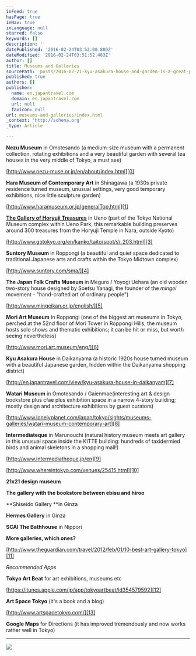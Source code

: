 ```yaml
---
inFeed: true
hasPage: true
inNav: true
inLanguage: null
starred: false
keywords: []
description: ''
datePublished: '2016-02-24T03:52:00.880Z'
dateModified: '2016-02-24T03:51:52.483Z'
author: []
title: Museums and Galleries
sourcePath: _posts/2016-02-21-kyu-asakura-house-and-garden-is-a-great-place-to-step-back-i.md
published: true
authors: []
publisher:
  name: en.japantravel.com
  domain: en.japantravel.com
  url: null
  favicon: null
url: museums-and-galleries/index.html
_context: 'http://schema.org'
_type: Article

---
```

**Nezu Museum** in Omotesando (a medium-size museum with a permanent collection, rotating exhibitions and a very beautiful garden with several tea houses in the very middle of Tokyo, a must see) [][0]

[http://www.nezu-muse.or.jp/en/about/index.html][0]

**Hara Museum of Contemporary Art** in Shinagawa (a 1930s private residence turned museum, unusual settings, very good temporary exhibitions, nice little sculpture garden) [][1]

[http://www.haramuseum.or.jp/generalTop.html][1]

[**The Gallery of Horyuji Treasures**][2] in Ueno (part of the Tokyo National Museum complex within Ueno Park, this remarkable building preserves around 300 treasures from the Horyuji Temple in Nara, outside Kyoto) [][3]

[http://www.gotokyo.org/en/kanko/taito/spot/s\_203.html][3]

**Suntory Museum** in Roppongi (a beautiful and quiet space dedicated to traditional Japanese arts and crafts within the Tokyo Midtown complex)

[http://www.suntory.com/sma/][4]

**The Japan Folk Crafts Museum** in Meguro / Yoyogi Uehara (an old wooden two-story house designed by Soetsu Yanagi, the founder of the _mingei_ movement - "hand-crafted art of ordinary people") [][5]

[http://www.mingeikan.or.jp/english/][5]

**Mori Art Museum** in Roppongi (one of the biggest art museums in Tokyo, perched at the 52nd floor of Mori Tower in Roppongi Hills, the museum hosts solo shows and thematic exhibitions; it can be hit or miss, but worth seeing nevertheless)

[http://www.mori.art.museum/eng/][6]

**Kyu Asakura House** in Daikanyama (a historic 1920s house turned museum with a beautiful Japanese garden, hidden within the Daikanyama shopping district)

[http://en.japantravel.com/view/kyu-asakura-house-in-daikanyam][7]

**Watari Museum** in Omotesando / Gaienmae(interesting art & design bookstore plus cfae plus exhibition space in a narrow 4-story building; mostly design and architecture exhibitions by guest curators)

[http://www.lonelyplanet.com/japan/tokyo/sights/museums-galleries/watari-museum-contemporary-art][8]

**Intermediateque** in Marunouchi (natural history museum meets art gallery in this unusual space inside the KITTE building: hundreds of taxidermied birds and animal skeletons in a shopping mall!)

[http://www.intermediatheque.jp/en][9]

[http://www.whereintokyo.com/venues/25415.html][10]

**21x21 design museum**

**The gallery with the bookstore between ebisu and hiroo**

**Shiseido Gallery **in Ginza

**Hermes Gallery** in Ginza

**SCAI The Bathhouse** in Nippori

**More galleries, which ones?**

[http://www.theguardian.com/travel/2012/feb/01/10-best-art-gallery-tokyo][11]

_Recommended Apps_

**Tokyo Art Beat** for art exhibitions, museums etc

[https://itunes.apple.com/jp/app/tokyoartbeat/id354579592][12]

**Art Space Tokyo** (it's a book and a blog)

[http://www.artspacetokyo.com/][13]

**Google Maps** for Directions (it has improved tremendously and now works rather well in Tokyo)

****
![](https://the-grid-user-content.s3-us-west-2.amazonaws.com/8c349571-6a46-4580-9936-80899c330961.jpg)

[0]: http://www.nezu-muse.or.jp/en/about/index.html
[1]: http://www.haramuseum.or.jp/generalTop.html
[2]: http://www.tnm.jp/modules/r_exhibition/index.php?controller=hall&hid=16&lang=en
[3]: http://www.gotokyo.org/en/kanko/taito/spot/s_203.html
[4]: http://www.suntory.com/sma/
[5]: http://www.mingeikan.or.jp/english/
[6]: http://www.mori.art.museum/eng/
[7]: http://en.japantravel.com/view/kyu-asakura-house-in-daikanyam
[8]: http://www.lonelyplanet.com/japan/tokyo/sights/museums-galleries/watari-museum-contemporary-art
[9]: http://www.intermediatheque.jp/en
[10]: http://www.whereintokyo.com/venues/25415.html
[11]: http://www.theguardian.com/travel/2012/feb/01/10-best-art-gallery-tokyo
[12]: https://itunes.apple.com/jp/app/tokyoartbeat/id354579592
[13]: http://www.artspacetokyo.com/